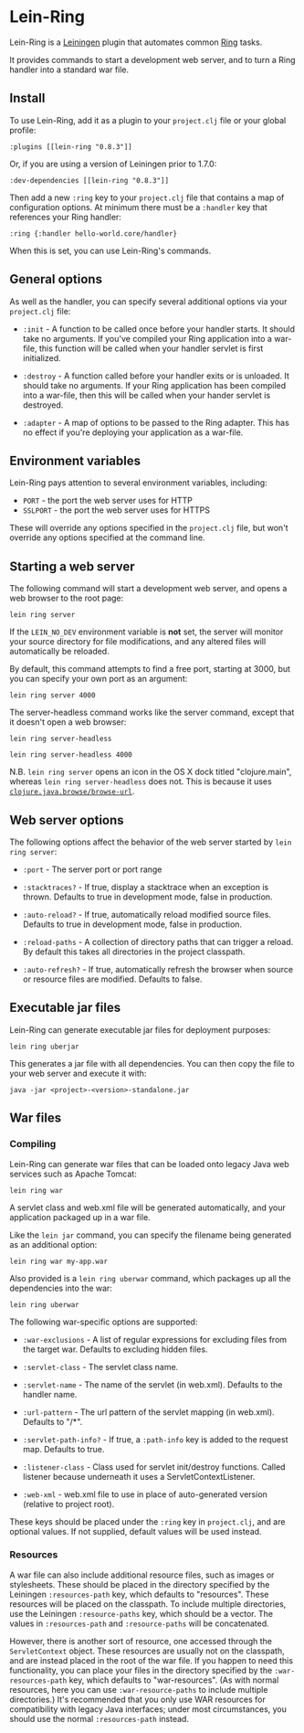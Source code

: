 # Lein-Ring

Lein-Ring is a [Leiningen][1] plugin that automates common [Ring][2]
tasks.

It provides commands to start a development web server, and to turn a
Ring handler into a standard war file.

[1]: https://github.com/technomancy/leiningen
[2]: https://github.com/mmcgrana/ring 


## Install

To use Lein-Ring, add it as a plugin to your `project.clj` file or
your global profile:

    :plugins [[lein-ring "0.8.3"]]

Or, if you are using a version of Leiningen prior to 1.7.0:

    :dev-dependencies [[lein-ring "0.8.3"]]

Then add a new `:ring` key to your `project.clj` file that contains a
map of configuration options. At minimum there must be a `:handler`
key that references your Ring handler:

    :ring {:handler hello-world.core/handler}

When this is set, you can use Lein-Ring's commands.

## General options

As well as the handler, you can specify several additional options via
your `project.clj` file:

* `:init` -
  A function to be called once before your handler starts. It should
  take no arguments. If you've compiled your Ring application into a
  war-file, this function will be called when your handler servlet is
  first initialized.

* `:destroy` -
  A function called before your handler exits or is unloaded. It
  should take no arguments. If your Ring application has been compiled
  into a war-file, then this will be called when your hander servlet
  is destroyed.

* `:adapter` -
  A map of options to be passed to the Ring adapter. This has no
  effect if you're deploying your application as a war-file.


## Environment variables

Lein-Ring pays attention to several environment variables, including:

* `PORT`    - the port the web server uses for HTTP
* `SSLPORT` - the port the web server uses for HTTPS

These will override any options specified in the `project.clj` file,
but won't override any options specified at the command line.


## Starting a web server

The following command will start a development web server, and opens a
web browser to the root page:

    lein ring server

If the `LEIN_NO_DEV` environment variable is **not** set, the server
will monitor your source directory for file modifications, and any
altered files will automatically be reloaded.

By default, this command attempts to find a free port, starting at
3000, but you can specify your own port as an argument:

    lein ring server 4000

The server-headless command works like the server command, except that
it doesn't open a web browser:

    lein ring server-headless

    lein ring server-headless 4000

N.B. `lein ring server` opens an icon in the OS X dock titled "clojure.main", 
whereas `lein ring server-headless` does not. This is because it uses 
[`clojure.java.browse/browse-url`](http://clojuredocs.org/clojure_core/clojure.java.browse/browse-url).

## Web server options

The following options affect the behavior of the web server started by
`lein ring server`:

* `:port` - The server port or port range

* `:stacktraces?` -
  If true, display a stacktrace when an exception is thrown.
  Defaults to true in development mode, false in production.

* `:auto-reload?` -
  If true, automatically reload modified source files. Defaults to
  true in development mode, false in production.

* `:reload-paths` -
  A collection of directory paths that can trigger a reload. By
  default this takes all directories in the project classpath.

* `:auto-refresh?` -
  If true, automatically refresh the browser when source or resource
  files are modified. Defaults to false.

## Executable jar files

Lein-Ring can generate executable jar files for deployment purposes:

    lein ring uberjar

This generates a jar file with all dependencies. You can then copy the
file to your web server and execute it with:

    java -jar <project>-<version>-standalone.jar


## War files

### Compiling

Lein-Ring can generate war files that can be loaded onto legacy Java
web services such as Apache Tomcat:

    lein ring war

A servlet class and web.xml file will be generated automatically, and
your application packaged up in a war file.

Like the `lein jar` command, you can specify the filename being
generated as an additional option:

    lein ring war my-app.war

Also provided is a `lein ring uberwar` command, which packages up all
the dependencies into the war:

    lein ring uberwar

The following war-specific options are supported:

* `:war-exclusions` -
  A list of regular expressions for excluding files from the target
  war. Defaults to excluding hidden files.

* `:servlet-class` -
  The servlet class name.

* `:servlet-name` -
  The name of the servlet (in web.xml). Defaults to the handler name.

* `:url-pattern` -
  The url pattern of the servlet mapping (in web.xml). Defaults to "/*".

* `:servlet-path-info?` -
  If true, a `:path-info` key is added to the request map. Defaults to true.

* `:listener-class` -
  Class used for servlet init/destroy functions. Called listener
  because underneath it uses a ServletContextListener.

* `:web-xml` -
  web.xml file to use in place of auto-generated version (relative to project root).

These keys should be placed under the `:ring` key in `project.clj`,
and are optional values. If not supplied, default values will be used instead.

### Resources

A war file can also include additional resource files, such as images or
stylesheets. These should be placed in the directory specified by the
Leiningen `:resources-path` key, which defaults to "resources". These
resources will be placed on the classpath. To include multiple directories,
use the Leiningen `:resource-paths` key, which should be a vector. The
values in `:resources-path` and `:resource-paths` will be concatenated.

However, there is another sort of resource, one accessed through the
`ServletContext` object. These resources are usually not on the classpath,
and are instead placed in the root of the war file. If you happen to need this
functionality, you can place your files in the directory specified by the
`:war-resources-path` key, which defaults to "war-resources". (As with
normal resources, here you can use `:war-resource-paths` to include multiple
directories.) It's recommended that you only use WAR resources for
compatibility with legacy Java interfaces; under most circumstances, you
should use the normal `:resources-path` instead.
